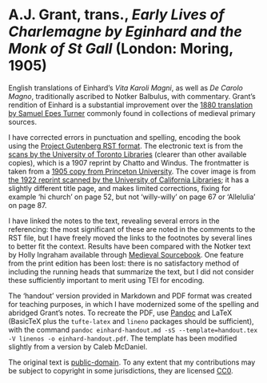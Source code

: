 # A.J. Grant, trans., *Early Lives of Charlemagne by Eginhard and the Monk of St Gall* (London: Moring, 1905)

English translations of Einhard’s *Vita Karoli Magni*, as well as *De Carolo Magno*, traditionally ascribed to Notker Balbulus, with commentary. Grant’s rendition of Einhard is a substantial improvement over the [1880 translation by Samuel Epes Turner](http://catalog.hathitrust.org/Record/000455670) commonly found in collections of medieval primary sources.

I have corrected errors in punctuation and spelling, encoding the book using the [Project Gutenberg RST format](http://epubmaker.pglaf.org). The electronic text is from the [scans by the University of Toronto Libraries](https://archive.org/details/earlylivesofchar00einh) (clearer than other available copies), which is a 1907 reprint by Chatto and Windus. The frontmatter is taken from a [1905 copy from Princeton University](http://catalog.hathitrust.org/Record/009022209). The cover image is from [the 1922 reprint scanned by the University of California Libraries](https://archive.org/details/earlylivesofchar00einhiala); it has a slightly different title page, and makes limited corrections, fixing for example ‘hi church’ on page 52, but not ‘willy-willy’ on page 67 or ‘Allelulia’ on page 87.

I have linked the notes to the text, revealing several errors in the referencing: the most significant of these are noted in the comments to the RST file, but I have freely moved the links to the footnotes by several lines to better fit the context. Results have been compared with the Notker text by Holly Ingraham available through [Medieval Sourcebook](http://legacy.fordham.edu/halsall/basis/stgall-charlemagne.asp). One feature from the print edition has been lost: there is no satisfactory method of including the running heads that summarize the text, but I did not consider these sufficiently important to merit using TEI for encoding.

The ‘handout’ version provided in Markdown and PDF format was created for teaching purposes, in which I have modernized some of the spelling and abridged Grant’s notes. To recreate the PDF, use [Pandoc](http://pandoc.org/) and LaTeX (BasicTeX plus the `tufte-latex` and `lineno` packages should be sufficient), with the command `pandoc einhard-handout.md -sS --template=handout.tex -V linenos -o einhard-handout.pdf`. The template has been modified slightly from a version by Caleb McDaniel.

The original text is [public-domain](https://creativecommons.org/publicdomain/mark/1.0/). To any extent that my contributions may be subject to copyright in some jurisdictions, they are licensed [CC0](https://creativecommons.org/publicdomain/mark/1.0/).
